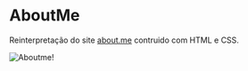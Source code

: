 # AboutMe

Reinterpretação do site [about.me](https://about.me) contruido com HTML e CSS.

![Aboutme!](https://i.imgur.com/a2PhJen.png "About.me")

